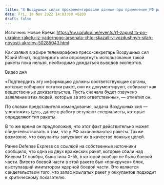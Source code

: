```yaml
---
title: "В Воздушных силах прокомментировали данные про применение РФ ракеты с имитатором ядерной боеголовки"
date: Fri, 18 Nov 2022 14:03:00 +0200
draft: false
---
```

Источник: Новое Время https://nv.ua/ukraine/events/rf-zapustila-po-ukraine-raketu-iz-yadernogo-arsenala-chto-skazali-v-vozdushnyh-silah-novosti-ukrainy-50285043.html


Как заявил в эфире телемарафона пресс-секретарь Воздушных сил Юрий Игнат, подтвердить или опровергнуть использование такой ракеты пока нельзя, необходимо дождаться выводов экспертов.

 Видео дня   

«Подтвердить эту информацию должны соответствующие органы, которые собирают остатки ракет, они их документируют, собирают как вещественные доказательства. Пусть сначала будет озвучено заявление этих людей, которые за это ответственны», — отметил он.

По словам представителя командования, задача Воздушных сил — уничтожить цель, далее в работу вступают специалисты, которые определяют тип ракеты.

В то же время он предположил, что этот факт действительно может свидетельствовать о том, что у РФ заканчиваются ракеты. Также возможно, что оккупанты запускают их в качестве ложных целей.

Ранее Defense Express со ссылкой на собственные источники сообщило, что одна из двух вражеских ракет, которые сбили над Киевом 17 ноября, была типа Х-55, в которой вообще не было боевой части. Вместо боевой части в этой ракете был «прикручен» блок, выступавший имитатором ядерной боевой части. Это является свидетельством того, что запас крылатых ракет у оккупантов подходит к критическому показателю.
